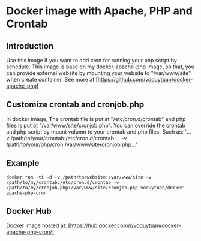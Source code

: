# Docker image with Apache, PHP and Crontab #

## Introduction ##
Use this image if you want to add cron for running your php script by schedule. This image is base on my docker-apache-php image, so that, you can provide external website by mounting your website to "/var/www/site" when create container. See more at [https://github.com/voduytuan/docker-apache-php]

## Customize crontab and cronjob.php ##
In docker image, The crontab file is put at "/etc/cron.d/crontab" and php files is put at "/var/www/site/cronjob.php". You can override the crontab and php script by mount volumn to your crontab and php files. Such as:
`... -v /path/to/your/crontab:/etc/cron.d/crontab ... -v /path/to/your/php/cron:/var/www/site/cronjob.php..."

## Example ##
```docker run -ti -d -v /path/to/website:/var/www/site -v /path/to/my/crontab:/etc/cron.d/crontab -v /path/to/my/cronjob.php:/var/www/site/cronjob.php voduytuan/docker-apache-php-cron```

## Docker Hub ##
Docker image hosted at: [https://hub.docker.com/r/voduytuan/docker-apache-php-cron/]
